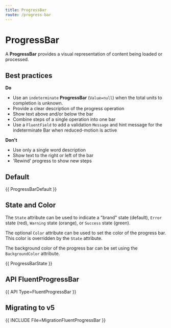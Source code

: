 ```yaml
---
title: ProgressBar
route: /progress-bar
---
```


# ProgressBar

A **ProgressBar** provides a visual representation of content being loaded or processed.

## Best practices

**Do**
- Use an `indeterminate` **ProgressBar** (`Value=null`) when the total units 
  to completion is unknown.
- Provide a clear description of the progress operation
- Show text above and/or below the bar
- Combine steps of a single operation into one bar
- Use a `FluentField` to add a validation `Message` and hint message for the 
  indeterminate Bar when reduced-motion is active

**Don't**
- Use only a single word description
- Show text to the right or left of the bar
- 'Rewind' progress to show new steps

## Default

{{ ProgressBarDefault }}

## State and Color

The `State` attribute can be used to indicate a "brand" state (default),
`Error` state (red), `Warning` state (orange), or `Success` state (green).

The optional `Color` attribute can be used to set the color of the progress bar.
This color is overridden by the `State` attribute.

The background color of the progress bar can be set using the `BackgroundColor` attribute.

{{ ProgressBarState }}

## API FluentProgressBar

{{ API Type=FluentProgressBar }}

## Migrating to v5

{{ INCLUDE File=MigrationFluentProgressBar }}
